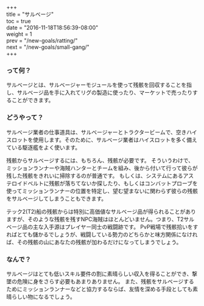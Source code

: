 +++  
title = "サルベージ"  
toc = true  
date = "2016-11-18T18:56:39-08:00"  
weight = 1  
prev = "/new-goals/ratting/"  
next = "/new-goals/small-gang/"  
+++

### って何？

サルベージとは、サルベージャーモジュールを使って残骸を回収することを指し、サルベージ品を手に入れてリグの製造に使ったり、マーケットで売ったりすることができます。

### どうやって？

サルベージ業者の仕事道具は、サルベージャーとトラクタービームで、空きハイスロットを使用します。そのために、サルベージ業者はハイスロットを多く備えている駆逐艦をよく使います。

残骸からサルベージするには、もちろん、残骸が必要です。 そういうわけで、ミッションランナーや海賊ハンターとチームを組み、後から付いて行って彼らが残した残骸をきれいに掃除するのが普通です。 もしくは、システムにあるアステロイドベルトに残骸が落ちてないか探したり、もしくはコンバットプローブを使ってミッションランナーの位置を特定し、望む望まないに関わらず彼らの残骸をサルベージしてしまうこともできます。

テック2(T2)船の残骸からは特別に高価値なサルベージ品が得られることがありますが、そのような残骸を残すNPC海賊はほとんどいません。つまり、T2サルベージ品の主な入手源はプレイヤー同士の戦闘跡です。 PvP戦場で残骸拾いをすればとても儲かるでしょうが、戦闘している勢力のどちらかと味方関係になければ、その残骸の山にあなたの残骸が加わるだけになってしまうでしょう。

### なんで？

サルベージはとても低いスキル要件の割に素晴らしい収入を得ることができ、撃墜の危険に身をさらす必要もあまりありません。 また、残骸をサルベージするためにミッションランナーなどと協力するならば、友情を深める手段としても素晴らしい物になるでしょう。
